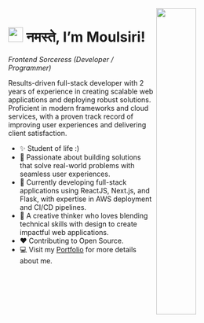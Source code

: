 <!--Night Owl image-->
<div>
  <img align="right" width="40%" src="https://owlbertsio-resized.s3.amazonaws.com/Popper.psd.full.png">
</div>

<!--Header Name-->
# <img src="https://emojis.slackmojis.com/emojis/images/1531849430/4246/blob-sunglasses.gif?1531849430" width="30"/> नमस्ते, I’m Moulsiri! 
*Frontend Sorceress (Developer / Programmer)*
<br /> 

<!--Start Intro-->               
<p align="left">Results-driven full-stack developer with 2 years of experience in creating scalable web applications and deploying robust solutions. Proficient in modern frameworks and cloud services, with a proven track record of improving user experiences and delivering client satisfaction. </p>

- ✨ Student of life :)
- 👀 Passionate about building solutions that solve real-world problems with seamless user experiences.
- 🌱 Currently developing full-stack applications using ReactJS, Next.js, and Flask, with expertise in AWS deployment and CI/CD pipelines.
- 🎨 A creative thinker who loves blending technical skills with design to create impactful web applications.
- ❤ Contributing to Open Source.
- 💻 Visit my [Portfolio](https://me-portfolio-six.vercel.app/) for more details about me.
<!--End Intro-->

<!---
moulsiri/moulsiri is a ✨ special ✨ repository because its `README.md` (this file) appears on your GitHub profile.
You can click the Preview link to take a look at your changes.
--->
